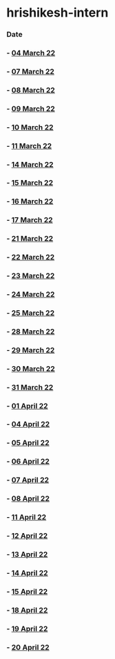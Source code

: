# hrishikesh-intern
### Date

### - [04 March 22](https://github.com/sp18-interns/hrishikesh-intern/tree/main/04%20March%2022)

### - [07 March 22](https://github.com/sp18-interns/hrishikesh-intern/tree/main/07%20March%2022)

### - [08 March 22](https://github.com/sp18-interns/hrishikesh-intern/tree/main/08%20March%2022)

### - [09 March 22](https://github.com/sp18-interns/hrishikesh-intern/tree/main/09%20March%2022)

### - [10 March 22](https://github.com/sp18-interns/hrishikesh-intern/tree/main/10%20March%2022)

### - [11 March 22](https://github.com/sp18-interns/hrishikesh-intern/tree/main/11%20March%2022)

### - [14 March 22](https://github.com/sp18-interns/hrishikesh-intern/tree/main/14%20March%2022)

### - [15 March 22](https://github.com/sp18-interns/hrishikesh-intern/tree/main/15%20March%2022)

### - [16 March 22](https://github.com/sp18-interns/hrishikesh-intern/tree/main/16%20March%2022)

### - [17 March 22](https://github.com/sp18-interns/hrishikesh-intern/tree/main/17%20March%2022)

### - [21 March 22](https://github.com/sp18-interns/hrishikesh-intern/tree/main/21%20March%2022)

### - [22 March 22](https://github.com/sp18-interns/hrishikesh-intern/tree/main/22%20March%2022)

### - [23 March 22](https://github.com/sp18-interns/hrishikesh-intern/tree/main/23%20March%2022)

### - [24 March 22](https://github.com/sp18-interns/hrishikesh-intern/tree/main/24%20March%2022)

### - [25 March 22](https://github.com/sp18-interns/hrishikesh-intern/tree/main/25%20March%2022)

### - [28 March 22](https://github.com/sp18-interns/hrishikesh-intern/tree/main/28%20March%2022)

### - [29 March 22](https://github.com/sp18-interns/hrishikesh-intern/tree/main/29%20March%2022)

### - [30 March 22](https://github.com/sp18-interns/hrishikesh-intern/tree/main/30%20March%2022)

### - [31 March 22](https://github.com/sp18-interns/hrishikesh-intern/tree/main/31%20March%2022)

### - [01 April 22](https://github.com/sp18-interns/hrishikesh-intern/tree/main/01%20April%2022)

### - [04 April 22](https://github.com/sp18-interns/hrishikesh-intern/tree/main/04%20April%2022)

### - [05 April 22](https://github.com/sp18-interns/hrishikesh-intern/tree/main/05%20April%2022)

### - [06 April 22](https://github.com/sp18-interns/hrishikesh-intern/tree/main/06%20April%2022)

### - [07 April 22](https://github.com/sp18-interns/hrishikesh-intern/tree/main/07%20April%2022)

### - [08 April 22](https://github.com/sp18-interns/hrishikesh-intern/tree/main/08%20April%2022)

### - [11 April 22](https://github.com/sp18-interns/hrishikesh-intern/tree/main/11%20April%2022)

### - [12 April 22](https://github.com/sp18-interns/hrishikesh-intern/tree/main/12%20April%2022)

### - [13 April 22](https://github.com/sp18-interns/hrishikesh-intern/tree/main/13%20April%2022)

### - [14 April 22](https://github.com/sp18-interns/hrishikesh-intern/tree/main/14%20April%2022)

### - [15 April 22](https://github.com/sp18-interns/hrishikesh-intern/tree/main/15%20April%2022)

### - [18 April 22](https://github.com/sp18-interns/hrishikesh-intern/tree/main/18%20April%2022)

### - [19 April 22](https://github.com/sp18-interns/hrishikesh-intern/tree/main/19%20April%2022)

### - [20 April 22](https://github.com/sp18-interns/hrishikesh-intern/tree/main/20%20April%2022)
